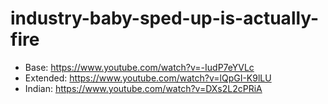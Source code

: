 # industry-baby-sped-up-is-actually-fire
- Base: https://www.youtube.com/watch?v=-IudP7eYVLc
- Extended: https://www.youtube.com/watch?v=lQpGI-K9lLU
- Indian: https://www.youtube.com/watch?v=DXs2L2cPRiA
